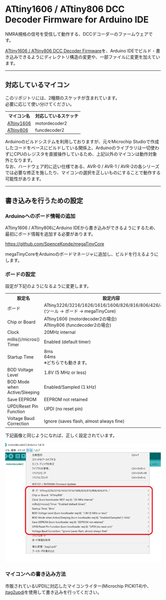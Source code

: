 # ATtiny1606 / ATtiny806 DCC Decoder Firmware for Arduino IDE

NMRA規格の信号を受信して動作する、DCCデコーダーのファームウェアです。

[ATtiny1606 / ATtiny806 DCC Decoder Firmware](https://github.com/ytsurui/dcc-decoder2-firmware)を、Arduino IDEでビルド・書き込みできるようにディレクトリ構造の変更や、一部ファイルに変更を加えています。

---

## 対応しているマイコン

このリポジトリには、2種類のスケッチが含まれています。
<br>必要に応じて使い分けてください。

<table>
  <tr>
    <th>マイコン名</th>
    <th>対応しているスケッチ</th>
  </tr>
  <tr>
    <td><a href="https://www.microchip.com/wwwproducts/en/ATtiny1606">ATtiny1606</a></td>
    <td>motordecoder2</td>
  </tr>
  <tr>
    <td><a href="https://www.microchip.com/wwwproducts/en/ATtiny806">ATtiny806</a></td>
    <td>funcdecoder2</td>
  </tr>
</table>

Arduinoのビルドシステムを利用しておりますが、元々Microchip Studioで作成したコードをベースにビルドしている関係上、Arduinoのライブラリは一切使わずにCPUのレジスタを直接操作しているため、上記以外のマイコンは動作対象外となります。
<br>なお、ハードウェア的に近い仕様である、AVR-0 / AVR-1 / AVR-2の各シリーズでは必要な修正を施したり、マイコンの選択を正しいものにすることで動作する可能性があります。

---

## 書き込みを行うための設定

### Arduinoへのボード情報の追加

ATtiny1606 / ATtiny806にArduino IDEから書き込みができるようにするため、最初にボード情報を追加する必要があります。

https://github.com/SpenceKonde/megaTinyCore

megaTinyCoreをArduinoのボードマネージャに追加し、ビルドを行えるようにします。

### ボードの設定

設定が下記のようになるように変更します。

<table>
  <tr>
    <th>設定名</th>
    <th>設定内容</th>
  </tr>
  <tr>
    <td>ボード</td>
    <td>ATtiny3226/3216/1626/1616/1606/826/816/806/426/416/406<br>(ツール -> ボード -> megaTinyCore)</td>
  </tr>
  <tr>
    <td>Chip or Board</td>
    <td>ATtiny1606 (motordecoder2の場合)<br>ATtiny806 (funcdecoder2の場合)</td>
  </tr>
  <tr>
    <td>Clock</td>
    <td>20MHz internal</td>
  </tr>
  <tr>
    <td>millis()/micros() Timer</td>
    <td>Enabled (default timer)</td>
  </tr>
  <tr>
    <td>Startup Time</td>
    <td>8ms<br>64ms<br>※どちらでも動きます。</td>
  </tr>
  <tr>
    <td>BOD Voltage Level</td>
    <td>1.8V (5 MHz or less)</td>
  </tr>
  <tr>
    <td>BOD Mode when Active/Sleeping</td>
    <td>Enabled/Sampled (1 kHz)</td>
  </td>
  <tr>
    <td>Save EEPROM</td>
    <td>EEPROM not retained</td>
  </tr>
  <tr>
    <td>UPDI/Reset Pin Function</td>
    <td>UPDI (no reset pin)</td>
  </tr>
  <tr>
    <td>Voltage Baud Correction</td>
    <td>Ignore (saves flash, almost always fine)</td>
  </tr>
</table>

下記画像と同じようになれば、正しく設定されています。

![Arduino Board Config](image/config.png)

### マイコンへの書き込み方法

市販されているUPDIに対応したマイコンライター(Microchip PICKIT4)や、[jtag2updi](https://github.com/ElTangas/jtag2updi)を使用して書き込みを行ってください。